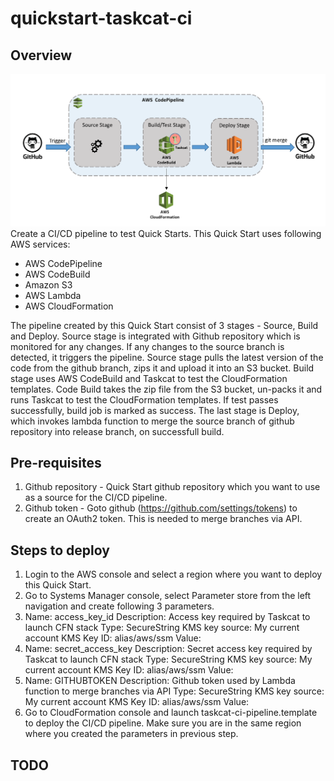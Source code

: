 # quickstart-taskcat-ci

## Overview

![Architecture Diagram](assets/Taskcat%20CI%20Quick%20Start%20architecture%20diagram.png)
Create a CI/CD pipeline to test Quick Starts. This Quick Start uses following AWS services:
- AWS CodePipeline
- AWS CodeBuild
- Amazon S3
- AWS Lambda
- AWS CloudFormation

The pipeline created by this Quick Start consist of 3 stages - Source, Build and Deploy. Source stage is integrated with Github repository which is monitored for any changes. If any changes to the source branch is detected, it triggers the pipeline. Source stage pulls the latest version of the code from the github branch, zips it and upload it into an S3 bucket. Build stage uses AWS CodeBuild and Taskcat to test the CloudFormation templates. Code Build takes the zip file from the S3 bucket, un-packs it and runs Taskcat to test the CloudFormation templates. If test passes successfully, build job is marked as success. The last stage is Deploy, which invokes lambda function to merge the source branch of github repository into release branch, on successfull build.

## Pre-requisites
1. Github repository - Quick Start github repository which you want to use as a source for the CI/CD pipeline.
1. Github token - Goto github (https://github.com/settings/tokens) to create an OAuth2 token. This is needed to merge branches via API.

## Steps to deploy
1. Login to the AWS console and select a region where you want to deploy this Quick Start.
2. Go to Systems Manager console, select Parameter store from the left navigation and create following 3 parameters.
 1. Name: access_key_id
 	Description: Access key required by Taskcat to launch CFN stack
 	Type: SecureString
 	KMS key source: My current account
 	KMS Key ID: alias/aws/ssm
 	Value: <access-key-id>
 2. Name: secret_access_key
 	Description: Secret access key required by Taskcat to launch CFN stack
 	Type: SecureString
 	KMS key source: My current account
 	KMS Key ID: alias/aws/ssm
 	Value: <secret-access-key>
 3. Name: GITHUBTOKEN
 	Description: Github token used by Lambda function to merge branches via API
 	Type: SecureString
 	KMS key source: My current account
 	KMS Key ID: alias/aws/ssm
 	Value: <Github-token>
3. Go to CloudFormation console and launch taskcat-ci-pipeline.template to deploy the CI/CD pipeline. Make sure you are in the same region where you created the parameters in previous step.

## TODO